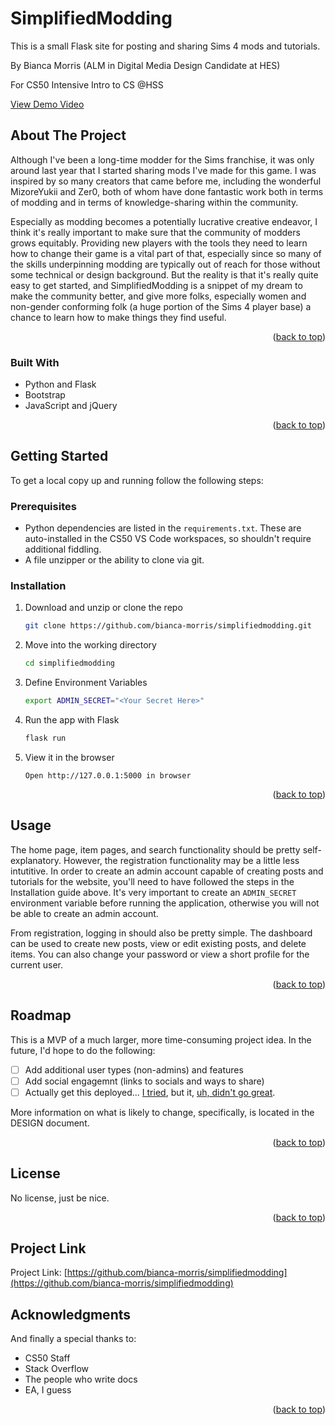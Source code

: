 <!-- Adapted from README Template here: https://github.com/othneildrew/Best-README-Template/pull/73 -->

# SimplifiedModding

This is a small Flask site for posting and sharing Sims 4 mods and tutorials.

By Bianca Morris (ALM in Digital Media Design Candidate at HES)

For CS50 Intensive Intro to CS @HSS


[View Demo Video](https://youtu.be/DPaD06I8zgs)


<!-- ABOUT THE PROJECT -->
## About The Project

Although I've been a long-time modder for the Sims franchise, it was only around last year that I started sharing mods I've made for this game. I was inspired by so many creators that came before me, including the wonderful MizoreYukii and Zer0, both of whom have done fantastic work both in terms of modding and in terms of knowledge-sharing within the community.

Especially as modding becomes a potentially lucrative creative endeavor, I think it's really important to make sure that the community of modders grows equitably. Providing new players with the tools they need to learn how to change their game is a vital part of that, especially since so many of the skills underpinning modding are typically out of reach for those without some technical or design background. But the reality is that it's really quite easy to get started, and SimplifiedModding is a snippet of my dream to make the community better, and give more folks, especially women and non-gender conforming folk (a huge portion of the Sims 4 player base) a chance to learn how to make things they find useful.

<p align="right">(<a href="#readme-top">back to top</a>)</p>

### Built With

* Python and Flask
* Bootstrap
* JavaScript and jQuery

<p align="right">(<a href="#readme-top">back to top</a>)</p>


<!-- GETTING STARTED -->
## Getting Started
To get a local copy up and running follow the following steps:

### Prerequisites

- Python dependencies are listed in the `requirements.txt`. These are auto-installed in the CS50 VS Code workspaces, so shouldn't require additional fiddling.
- A file unzipper or the ability to clone via git.

### Installation

1. Download and unzip or clone the repo
   ```sh
   git clone https://github.com/bianca-morris/simplifiedmodding.git
   ```
2. Move into the working directory
   ```sh
   cd simplifiedmodding
   ```
3. Define Environment Variables
   ```sh
   export ADMIN_SECRET="<Your Secret Here>"
   ```
4. Run the app with Flask
   ```sh
   flask run
   ```
5. View it in the browser
   ```
   Open http://127.0.0.1:5000 in browser
   ```

<p align="right">(<a href="#readme-top">back to top</a>)</p>


<!-- USAGE EXAMPLES -->
## Usage

The home page, item pages, and search functionality should be pretty self-explanatory. However, the registration functionality may be a little less intutitive. In order to create an admin account capable of creating posts and tutorials for the website, you'll need to have followed the steps in the Installation guide above. It's very important to create an `ADMIN_SECRET` environment variable before running the application, otherwise you will not be able to create an admin account.

From registration, logging in should also be pretty simple. The dashboard can be used to create new posts, view or edit existing posts, and delete items. You can also change your password or view a short profile for the current user.

<p align="right">(<a href="#readme-top">back to top</a>)</p>


<!-- ROADMAP -->
## Roadmap
This is a MVP of a much larger, more time-consuming project idea. In the future, I'd hope to do the following:

- [ ] Add additional user types (non-admins) and features
- [ ] Add social engagemnt (links to socials and ways to share)
- [ ] Actually get this deployed... [I tried](https://simplifiedmodding.herokuapp.com/), but it, [uh, didn't go great](https://edstem.org/us/courses/20695/discussion/1665396).

More information on what is likely to change, specifically, is located in the DESIGN document.

<p align="right">(<a href="#readme-top">back to top</a>)</p>


<!-- LICENSE -->
## License

No license, just be nice.

<p align="right">(<a href="#readme-top">back to top</a>)</p>


<!-- Permalink -->
## Project Link

Project Link: [https://github.com/bianca-morris/simplifiedmodding](https://github.com/bianca-morris/simplifiedmodding)


<!-- ACKNOWLEDGMENTS -->
## Acknowledgments
And finally a special thanks to:

* CS50 Staff
* Stack Overflow
* The people who write docs
* EA, I guess

<p align="right">(<a href="#readme-top">back to top</a>)</p>
